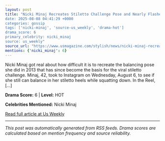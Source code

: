 ```yaml
---
layout: post
title: "Nicki Minaj Recreates Stiletto Challenge Pose and Nearly Flashes Fans
date: 2025-08-08 04:41:29 +0000
categories: gossip
tags: ['nicki-minaj', 'source-us_weekly', 'drama-hot']
drama_score: 6
primary_celebrity: nicki_minaj
source: us_weekly"
source_url: "https://www.usmagazine.com/stylish/news/nicki-minaj-recreates-stiletto-challenge-pose-and-almost-flashes-fans/"
mentions: {'nicki_minaj': 6}
---
```



Nicki Minaj got real about how difficult it is to recreate the balancing pose she did in 2013 that has since become the basis for the viral stiletto challenge. Minaj, 42, took to Instagram on Wednesday, August 6, to see if she still can balance in her stiletto heels while squatting down. In the Reel, […]

**Drama Score:** 6 | **Level:** HOT

**Celebrities Mentioned:** Nicki Minaj

[Read full article at Us Weekly](https://www.usmagazine.com/stylish/news/nicki-minaj-recreates-stiletto-challenge-pose-and-almost-flashes-fans/)

---
*This post was automatically generated from RSS feeds. Drama scores are calculated based on mention frequency and source reliability.*
